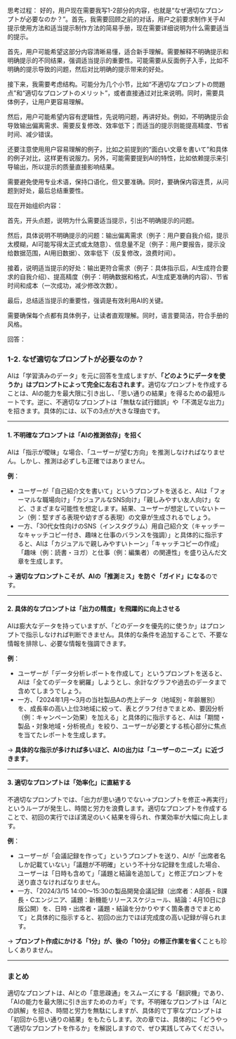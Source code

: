 思考过程：
好的，用户现在需要我写1-2部分的内容，也就是“なぜ適切なプロンプトが必要なのか？”。首先，我需要回顾之前的对话，用户之前要求制作关于AI提示使用方法和适当提示制作方法的简易手册，现在需要详细说明为什么需要适当的提示。

首先，用户可能希望这部分内容清晰易懂，适合新手理解。需要解释不明确提示和明确提示的不同结果，强调适当提示的重要性。可能需要从反面例子入手，比如不明确的提示导致的问题，然后对比明确的提示带来的好处。

接下来，我需要考虑结构。可能分为几个小节，比如“不適切なプロンプトの問題点”和“適切なプロンプトのメリット”，或者直接通过对比来说明。同时，需要具体例子，让用户更容易理解。

然后，用户可能希望内容有逻辑性，先说明问题，再讲好处。例如，不明确提示会导致输出偏离需求、需要反复修改、效率低下；而适当的提示则能提高精度、节省时间、减少错误。

还要注意使用用户容易理解的例子，比如之前提到的“面白い文章を書いて”和具体的例子对比，这样更有说服力。另外，可能需要提到AI的特性，比如依赖提示来引导输出，所以提示的质量直接影响结果。

需要避免使用专业术语，保持口语化，但又要准确。同时，要确保内容连贯，从问题到好处，最后总结重要性。

现在开始组织内容：

首先，开头点题，说明为什么需要适当提示，引出不明确提示的问题。

然后，具体说明不明确提示的问题：输出偏离需求（例子：用户要自我介绍，提示太模糊，AI可能写得太正式或太随意）、信息量不足（例子：用户要报告，提示没给数据范围，AI用旧数据）、效率低下（反复修改，浪费时间）。

接着，说明适当提示的好处：输出更符合需求（例子：具体指示后，AI生成符合要求的自我介绍）、提高精度（例子：明确数据和格式，AI生成更准确的内容）、节省时间和成本（一次成功，减少修改次数）。

最后，总结适当提示的重要性，强调是有效利用AI的关键。

需要确保每个点都有具体例子，让读者直观理解。同时，语言要简洁，符合手册的风格。

回答：
### 1-2. なぜ適切なプロンプトが必要なのか？  

AIは「学習済みのデータ」を元に回答を生成しますが、**「どのようにデータを使うか」はプロンプトによって完全に左右されます**。適切なプロンプトを作成することは、AIの能力を最大限に引き出し、「思い通りの結果」を得るための最短ルートです。逆に、不適切なプロンプトは「無駄な試行錯誤」や「不満足な出力」を招きます。具体的には、以下の3点が大きな理由です。  

---

#### **1. 不明確なプロンプトは「AIの推測依存」を招く**  
AIは「指示が曖昧」な場合、「ユーザーが望む方向」を推測しなければなりません。しかし、推測は必ずしも正確ではありません。  

**例**：  
- ユーザーが「自己紹介文を書いて」というプロンプトを送ると、AIは「フォーマルな職場向け」「カジュアルなSNS向け」「親しみやすい友人向け」など、さまざまな可能性を想定します。結果、ユーザーが想定していないトーン（例：堅すぎる表現や幼すぎる表現）の文章が生成されるでしょう。  
- 一方、「30代女性向けのSNS（インスタグラム）用自己紹介文（キャッチーなキャッチコピー付き、趣味と仕事のバランスを強調）」と具体的に指示すると、AIは「カジュアルで親しみやすいトーン」「キャッチコピーの作成」「趣味（例：読書・ヨガ）と仕事（例：編集者）の関連性」を盛り込んだ文章を生成します。  

→ **適切なプロンプトこそが、AIの「推測ミス」を防ぐ「ガイド」になる**のです。  

---

#### **2. 具体的なプロンプトは「出力の精度」を飛躍的に向上させる**  
AIは膨大なデータを持っていますが、「どのデータを優先的に使うか」はプロンプトで指示しなければ判断できません。具体的な条件を追加することで、不要な情報を排除し、必要な情報を強調できます。  

**例**：  
- ユーザーが「データ分析レポートを作成して」というプロンプトを送ると、AIは「全てのデータを網羅」しようとし、余計なグラフや過去のデータまで含めてしまうでしょう。  
- 一方、「2024年1月～3月の当社製品Aの売上データ（地域別・年齢層別）を、成長率の高い上位3地域に絞って、表とグラフ付きでまとめ、要因分析（例：キャンペーン効果）を加える」と具体的に指示すると、AIは「期間・製品・対象地域・分析視点」を絞り、ユーザーが必要とする核心部分に焦点を当てたレポートを生成します。  

→ **具体的な指示が多ければ多いほど、AIの出力は「ユーザーのニーズ」に近づきます**。  

---

#### **3. 適切なプロンプトは「効率化」に直結する**  
不適切なプロンプトでは、「出力が思い通りでない→プロンプトを修正→再実行」というループが発生し、時間と労力を浪費します。適切なプロンプトを作成することで、初回の実行でほぼ満足のいく結果を得られ、作業効率が大幅に向上します。  

**例**：  
- ユーザーが「会議記録を作って」というプロンプトを送り、AIが「出席者名しか記載ていない」「議題が不明確」という不十分な記録を生成した場合、ユーザーは「日時も含めて」「議題と結論を追加して」と修正プロンプトを送り直さなければなりません。  
- 一方、「2024/3/15 14:00～15:30の製品開発会議記録（出席者：A部長・B課長・Cエンジニア、議題：新機能リリーススケジュール、結論：4月10日にβ版公開）を、日時・出席者・議題・結論を分かりやすく箇条書きでまとめて」と具体的に指示すると、初回の出力でほぼ完成度の高い記録が得られます。  

→ **プロンプト作成にかける「1分」が、後の「10分」の修正作業を省く**ことも珍しくありません。  

---

### まとめ  
適切なプロンプトは、AIとの「意思疎通」をスムーズにする「翻訳機」であり、「AIの能力を最大限に引き出すためのカギ」です。不明確なプロンプトは「AIとの誤解」を招き、時間と労力を無駄にしますが、具体的で丁寧なプロンプトは「初回から思い通りの結果」をもたらします。次の章では、具体的に「どうやって適切なプロンプトを作るか」を解説しますので、ぜひ実践してみてください。

